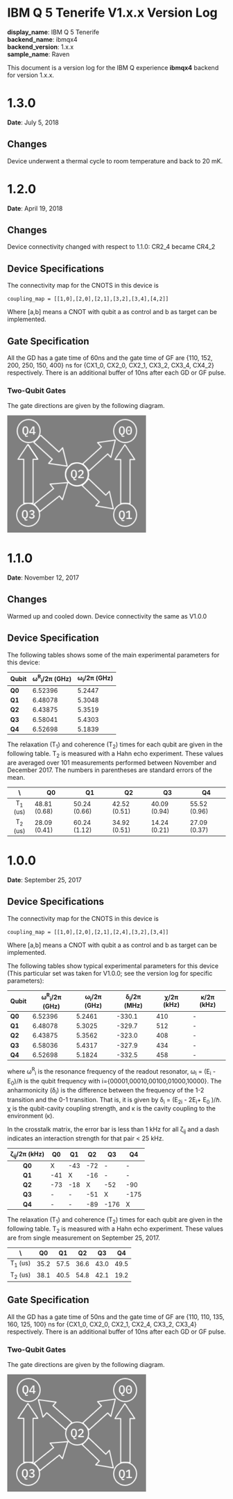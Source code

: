 # IBM Q 5 Tenerife V1.x.x Version Log

**display_name**: IBM Q 5 Tenerife  
**backend_name**: ibmqx4  
**backend_version**: 1.x.x   
**sample_name**: Raven 

This document is a version log for the IBM Q experience **ibmqx4** backend for version 1.x.x. 

# 1.3.0

**Date**: July 5, 2018

## Changes

Device underwent a thermal cycle to room temperature and back to 20 mK.

# 1.2.0

**Date**: April 19, 2018

## Changes

Device connectivity changed with respect to 1.1.0: CR2\_4 became CR4\_2

## Device Specifications

The connectivity map for the CNOTS in this device is
```
coupling_map = [[1,0],[2,0],[2,1],[3,2],[3,4],[4,2]]
```
Where [a,b] means a CNOT with qubit a as control and b as target can be implemented.

## Gate Specification
 
All the GD has a gate time of 60ns and the gate time of GF are {110, 152, 200, 250, 150, 400} ns for {CX1\_0, CX2\_0, CX2\_1, CX3\_2, CX3\_4, CX4\_2} respectively. There is an additional buffer of 10ns after each GD or GF pulse. 

### Two-Qubit Gates

The gate directions are given by the following diagram.  

<img src="../images/ibmqx4-connections_1pt2pt0.png?raw=true" width="320">




# 1.1.0

**Date**: November 12, 2017

## Changes

Warmed up and cooled down. Device connectivity the same as V1.0.0

## Device Specification

The following tables shows some of the main experimental parameters for this device:

| Qubit| &omega;<sup>R</sup><sub>i</sub>/2&pi; (GHz)| &omega;<sub>i</sub>/2&pi;  (GHz)| 
|----|-------------|--------|
| **Q0**  | 6.52396 | 5.2447   | 
| **Q1**  | 6.48078 | 5.3048   | 
| **Q2**  | 6.43875 | 5.3519   | 
| **Q3**  | 6.58041 | 5.4303   | 
| **Q4**  | 6.52698 | 5.1839   | 

The relaxation (T<sub>1</sub>) and coherence (T<sub>2</sub>) times for each qubit are given in the following table. T<sub>2</sub> is measured with a Hahn echo experiment. These values are averaged over 101 measurements performed between November and December 2017. The numbers in parentheses are standard errors of the mean.

| \ |  Q0 |   Q1|  Q2 |Q3   |  Q4 |
|:-:|---|---|---|---|---|
|   T<sub>1</sub> (us) | 48.81 (0.68) |  50.24 (0.66)| 42.52 (0.51)| 40.09 (0.94) |  55.52 (0.96)|
|   T<sub>2</sub> (us)| 28.09 (0.41)  | 60.24 (1.12) | 34.92 (0.51)| 14.24 (0.21) | 27.09 (0.37) |


# 1.0.0

**Date**: September 25, 2017

## Device Specifications

The connectivity map for the CNOTS in this device is
```
coupling_map = [[1,0],[2,0],[2,1],[2,4],[3,2],[3,4]]
```
Where [a,b] means a CNOT with qubit a as control and b as target can be implemented.

The following tables show typical experimental parameters for this device (This particular set was taken for V1.0.0; see the version log for specific parameters):

| Qubit| &omega;<sup>R</sup><sub>i</sub>/2&pi; (GHz)       | &omega;<sub>i</sub>/2&pi;  (GHz)| &delta;<sub>i</sub>/2&pi; (MHz) | &chi;/2&pi; (kHz)| &kappa;/2&pi; (kHz)|
|----|-------------|--------|-------|--------|-------|
| **Q0**  | 6.52396 | 5.2461   | -330.1    | 410 | -
| **Q1**  | 6.48078 | 5.3025   | -329.7    | 512 | -
| **Q2**  | 6.43875 | 5.3562   | -323.0    | 408 | -
| **Q3**  | 6.58036 | 5.4317   | -327.9    | 434 | -
| **Q4**  | 6.52698 | 5.1824   | -332.5    | 458 | -


where &omega;<sup>R</sup><sub>i</sub> is the resonance frequency of the readout resonator, &omega;<sub>i</sub> = (E<sub>i</sub> - E<sub>0</sub>)/&hbar; is the qubit frequency with i={00001,00010,00100,01000,10000}.  The anharmonicity (&delta;<sub>i</sub>) is the difference between the frequency of the 1-2 transition and the 0-1 transition. That is, it is given by &delta;<sub>i</sub> = (E<sub>2i</sub> - 2E<sub>i</sub>+ E<sub>0</sub> )/&hbar;.  &chi; is the qubit-cavity coupling strength, and &kappa; is the cavity coupling to the environment (&kappa;).

In the crosstalk matrix, the error bar is less than 1 kHz for all &zeta;<sub>ij</sub> and a dash indicates an interaction strength for that pair < 25 kHz.


| &zeta;<sub>ij</sub>/2&pi; (kHz)  |  Q0 |   Q1|  Q2 |Q3   |  Q4 |
|:-:|---|---|---|---|---|
|   **Q0**|  X |  -43 | -72  |  - |  - |
|   **Q1**|  -41 |  X | -16  |  - |  - |
|   **Q2**| -73  |  -18 |  X | -52  | -90  |
|   **Q3**|  - |  - |  -51 |  X |  -175 |
|   **Q4**|  - |  - |  -89 |  -176 | X  |
 

The relaxation (T<sub>1</sub>) and coherence (T<sub>2</sub>) times for each qubit are given in the following table. T<sub>2</sub> is measured with a Hahn echo experiment. These values are from single measurement on September 25, 2017. 

| \ |  Q0 |   Q1|  Q2 |Q3   |  Q4 |
|:-:|---|---|---|---|---|
|   T<sub>1</sub> (us) | 35.2 |  57.5 | 36.6 | 43.0 |  49.5|
|   T<sub>2</sub> (us)| 38.1  | 40.5 | 54.8 | 42.1 | 19.2 |

## Gate Specification

All the GD has a gate time of 50ns and the gate time of GF are {110, 110, 135, 160, 125, 100} ns for {CX1\_0, CX2\_0, CX2\_1, CX2\_4, CX3\_2, CX3\_4} respectively. There is an additional buffer of 10ns after each GD or GF pulse. 

### Two-Qubit Gates

The gate directions are given by the following diagram.  

<img src="../images/ibmqx4-connections.png?raw=true" width="320">


